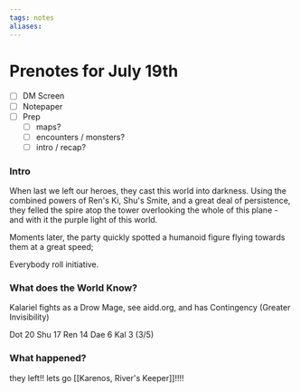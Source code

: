 ```yaml
---
tags: notes
aliases:
---
```


# Prenotes for July 19th
- [ ] DM Screen
- [ ] Notepaper
- [ ] Prep
	- [ ] maps?
	- [ ] encounters / monsters?
	- [ ] intro / recap?

### Intro

When last we left our heroes, they cast this world into darkness. Using the combined powers of Ren's Ki, Shu's Smite, and a great deal of persistence, they felled the spire atop the tower overlooking the whole of this plane - and with it the purple light of this world.

Moments later, the party quickly spotted a humanoid figure flying towards them at a great speed;

Everybody roll initiative.

### What does the World Know?

Kalariel fights as a Drow Mage, see aidd.org, and has Contingency (Greater Invisibility)

Dot 20
Shu 17
Ren 14
Dae 6
Kal 3 (3/5)

### What happened?

they left!! lets go [[Karenos, River's Keeper]]!!!!